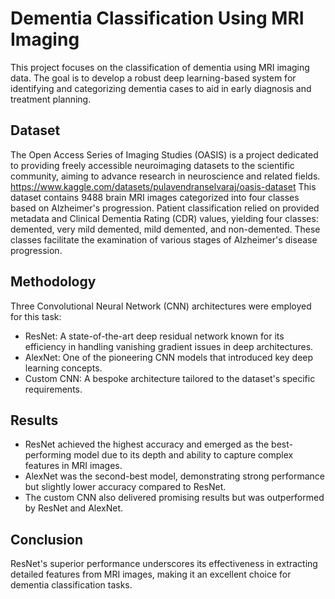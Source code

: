 # Dementia Classification Using MRI Imaging
This project focuses on the classification of dementia using MRI imaging data. The goal is to develop
a robust deep learning-based system for identifying and categorizing dementia cases to aid in early 
diagnosis and treatment planning.

## Dataset
The Open Access Series of Imaging Studies (OASIS) is a project dedicated to providing freely accessible
neuroimaging datasets to the scientific community, aiming to advance research in neuroscience and related fields.
https://www.kaggle.com/datasets/pulavendranselvaraj/oasis-dataset
This dataset contains 9488 brain MRI images categorized into four classes based on Alzheimer's progression.
Patient classification relied on provided metadata and Clinical Dementia Rating (CDR) values, yielding four 
classes: demented, very mild demented, mild demented, and non-demented. These classes facilitate the examination
of various stages of Alzheimer's disease progression.


## Methodology
Three Convolutional Neural Network (CNN) architectures were employed for this task:

- ResNet: A state-of-the-art deep residual network known for its efficiency in handling vanishing
  gradient issues in deep architectures.
- AlexNet: One of the pioneering CNN models that introduced key deep learning concepts.
- Custom CNN: A bespoke architecture tailored to the dataset's specific requirements.

## Results
- ResNet achieved the highest accuracy and emerged as the best-performing model due to its depth and
 ability to capture complex features in MRI images.
- AlexNet was the second-best model, demonstrating strong performance but slightly lower accuracy compared to ResNet.
- The custom CNN also delivered promising results but was outperformed by ResNet and AlexNet.

## Conclusion
ResNet's superior performance underscores its effectiveness in extracting detailed features from MRI images, 
making it an excellent choice for dementia classification tasks. 
